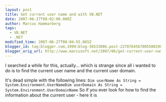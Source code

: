 ```yaml
---
layout: post
title: Get current user name and with VB.NET
date: 2007-06-27T08:02:00.000Z
author: Marcus Hammarberg
tags:
  - VB.NET
  - .NET
modified_time: 2007-06-27T08:04:55.065Z
blogger_id: tag:blogger.com,1999:blog-36533086.post-2278764567005500198
blogger_orig_url: http://www.marcusoft.net/2007/06/get-current-user-name-and-with-vbnet.html
---
```



I searched a while for this, actually... which is strange
since all i wanted to do is to find the current user name and the
current user domain.

It's dead simple with the following lines:
`Dim userName As String = System.Environment.UserNameDim userDomain As String = System.Environment.UserDomainName`
So if you ever look for how to find the information about the current
user - here it is
